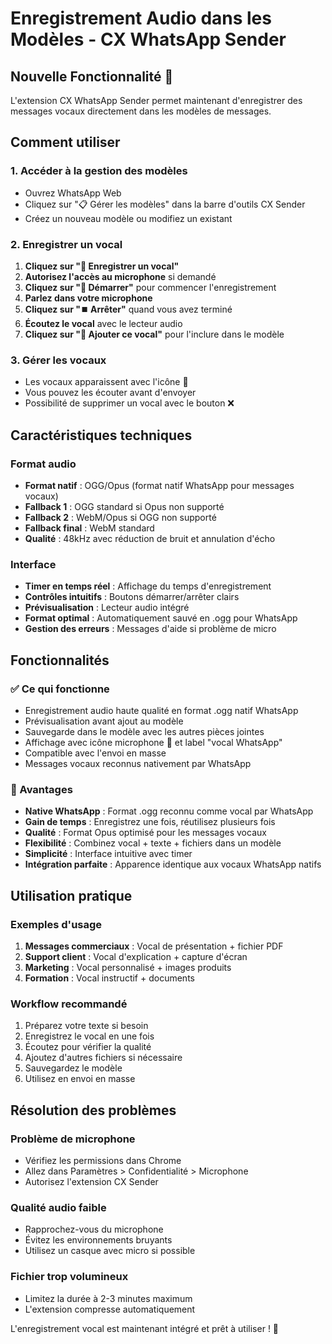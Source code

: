 # Enregistrement Audio dans les Modèles - CX WhatsApp Sender

## Nouvelle Fonctionnalité 🎤

L'extension CX WhatsApp Sender permet maintenant d'enregistrer des messages vocaux directement dans les modèles de messages.

## Comment utiliser

### 1. Accéder à la gestion des modèles
- Ouvrez WhatsApp Web
- Cliquez sur "📋 Gérer les modèles" dans la barre d'outils CX Sender
- Créez un nouveau modèle ou modifiez un existant

### 2. Enregistrer un vocal
1. **Cliquez sur "🎤 Enregistrer un vocal"**
2. **Autorisez l'accès au microphone** si demandé
3. **Cliquez sur "🔴 Démarrer"** pour commencer l'enregistrement
4. **Parlez dans votre microphone**
5. **Cliquez sur "⏹️ Arrêter"** quand vous avez terminé
6. **Écoutez le vocal** avec le lecteur audio
7. **Cliquez sur "💾 Ajouter ce vocal"** pour l'inclure dans le modèle

### 3. Gérer les vocaux
- Les vocaux apparaissent avec l'icône 🎵
- Vous pouvez les écouter avant d'envoyer
- Possibilité de supprimer un vocal avec le bouton ❌

## Caractéristiques techniques

### Format audio
- **Format natif** : OGG/Opus (format natif WhatsApp pour messages vocaux)
- **Fallback 1** : OGG standard si Opus non supporté
- **Fallback 2** : WebM/Opus si OGG non supporté
- **Fallback final** : WebM standard
- **Qualité** : 48kHz avec réduction de bruit et annulation d'écho

### Interface
- **Timer en temps réel** : Affichage du temps d'enregistrement
- **Contrôles intuitifs** : Boutons démarrer/arrêter clairs
- **Prévisualisation** : Lecteur audio intégré
- **Format optimal** : Automatiquement sauvé en .ogg pour WhatsApp
- **Gestion des erreurs** : Messages d'aide si problème de micro

## Fonctionnalités

### ✅ Ce qui fonctionne
- Enregistrement audio haute qualité en format .ogg natif WhatsApp
- Prévisualisation avant ajout au modèle
- Sauvegarde dans le modèle avec les autres pièces jointes
- Affichage avec icône microphone 🎤 et label "vocal WhatsApp"
- Compatible avec l'envoi en masse
- Messages vocaux reconnus nativement par WhatsApp

### 🎯 Avantages
- **Native WhatsApp** : Format .ogg reconnu comme vocal par WhatsApp
- **Gain de temps** : Enregistrez une fois, réutilisez plusieurs fois
- **Qualité** : Format Opus optimisé pour les messages vocaux
- **Flexibilité** : Combinez vocal + texte + fichiers dans un modèle
- **Simplicité** : Interface intuitive avec timer
- **Intégration parfaite** : Apparence identique aux vocaux WhatsApp natifs

## Utilisation pratique

### Exemples d'usage
1. **Messages commerciaux** : Vocal de présentation + fichier PDF
2. **Support client** : Vocal d'explication + capture d'écran
3. **Marketing** : Vocal personnalisé + images produits
4. **Formation** : Vocal instructif + documents

### Workflow recommandé
1. Préparez votre texte si besoin
2. Enregistrez le vocal en une fois
3. Écoutez pour vérifier la qualité
4. Ajoutez d'autres fichiers si nécessaire
5. Sauvegardez le modèle
6. Utilisez en envoi en masse

## Résolution des problèmes

### Problème de microphone
- Vérifiez les permissions dans Chrome
- Allez dans Paramètres > Confidentialité > Microphone
- Autorisez l'extension CX Sender

### Qualité audio faible
- Rapprochez-vous du microphone
- Évitez les environnements bruyants
- Utilisez un casque avec micro si possible

### Fichier trop volumineux
- Limitez la durée à 2-3 minutes maximum
- L'extension compresse automatiquement

L'enregistrement vocal est maintenant intégré et prêt à utiliser ! 🚀
